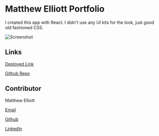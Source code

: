 # Matthew Elliott Portfolio

I created this app with React. I didn't use any UI kits for the look, just good old fashioned CSS.

![Screenshot](portfolioscreenshot.png)

## Links

[Deployed Link](https://melliott.co/)

[Github Repo](https://github.com/MatteoThomas/portfolio6)

## Contributor

Matthew Elliott

[Email](mailto:matt.ell@pm.me)

[Github](https://github.com/MatteoThomas/)

[LinkedIn](https://www.linkedin.com/in/matthewell/)
